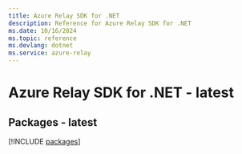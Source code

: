 ```yaml
---
title: Azure Relay SDK for .NET
description: Reference for Azure Relay SDK for .NET
ms.date: 10/16/2024
ms.topic: reference
ms.devlang: dotnet
ms.service: azure-relay
---
```

# Azure Relay SDK for .NET - latest
## Packages - latest
[!INCLUDE [packages](relay-index.md)]